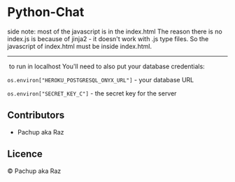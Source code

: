 ﻿# Python-Chat

side note:
most of the javascript is in the index.html The reason there is no index.js is because of jinja2 - it doesn't work with .js type files. So the javascript of index.html must be inside index.html.

 ---
﻿ to run in localhost 
You'll need to also put your database credentials:

`os.environ["HEROKU_POSTGRESQL_ONYX_URL"]` - your database URL

`os.environ["SECRET_KEY_C"]` - the secret key for the server

## Contributors

- Pachup aka Raz

## Licence

© Pachup aka Raz
